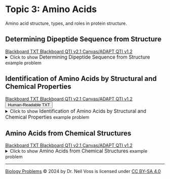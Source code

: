 # Topic 3: Amino Acids

Amino acid structure, types, and roles in protein structure.

## Determining Dipeptide Sequence from Structure

<div id="2_amino_acids-polypeptide_mc_sequence-button-container" class="button-container">
<a class="md-button custom-button bb_text" href="bbq-2_amino_acids-polypeptide_mc_sequence-questions.txt" download title="Download bbq-2_amino_acids-polypeptide_mc_sequence-questions.txt" aria-label="Click to download the Blackboard TXT file (bbq-2_amino_acids-polypeptide_mc_sequence-questions.txt)">
    <i class="fa fa-download"></i>Blackboard TXT
</a>
<a class="md-button custom-button bb_qti" href="downloads/blackboard_qti_v2_1-2_amino_acids-polypeptide_mc_sequence.zip" download title="Download blackboard_qti_v2_1-2_amino_acids-polypeptide_mc_sequence.zip" aria-label="Click to download the Blackboard QTI v2.1 file (blackboard_qti_v2_1-2_amino_acids-polypeptide_mc_sequence.zip)">
    <i class="fa fa-download"></i>Blackboard QTI v2.1
</a>
<a class="md-button custom-button canvas_qti" href="downloads/canvas_qti_v1_2-2_amino_acids-polypeptide_mc_sequence.zip" download title="Download canvas_qti_v1_2-2_amino_acids-polypeptide_mc_sequence.zip" aria-label="Click to download the Canvas/ADAPT QTI v1.2 file (canvas_qti_v1_2-2_amino_acids-polypeptide_mc_sequence.zip)">
    <i class="fa fa-download"></i>Canvas/ADAPT QTI v1.2
</a>
</div><details>
  <summary>Click 
    <span style='font-weight: normal;'>
       to show
    </span>
    <span style='font-size: 1.1em; color: var(--md-primary-fg-color--dark)'>
      Determining Dipeptide Sequence from Structure
    </span>
    <span style='font-weight: normal;'>
      example problem
    </span>
  </summary>
  {% include "biochemistry/topic03/downloads/selftest-2_amino_acids-polypeptide_mc_sequence.html" %}

</details>


## Identification of Amino Acids by Structural and Chemical Properties

<div id="MC-amino_acids-button-container" class="button-container">
<a class="md-button custom-button bb_text" href="bbq-MC-amino_acids-questions.txt" download title="Download bbq-MC-amino_acids-questions.txt" aria-label="Click to download the Blackboard TXT file (bbq-MC-amino_acids-questions.txt)">
    <i class="fa fa-download"></i>Blackboard TXT
</a>
<a class="md-button custom-button bb_qti" href="downloads/blackboard_qti_v2_1-MC-amino_acids.zip" download title="Download blackboard_qti_v2_1-MC-amino_acids.zip" aria-label="Click to download the Blackboard QTI v2.1 file (blackboard_qti_v2_1-MC-amino_acids.zip)">
    <i class="fa fa-download"></i>Blackboard QTI v2.1
</a>
<a class="md-button custom-button canvas_qti" href="downloads/canvas_qti_v1_2-MC-amino_acids.zip" download title="Download canvas_qti_v1_2-MC-amino_acids.zip" aria-label="Click to download the Canvas/ADAPT QTI v1.2 file (canvas_qti_v1_2-MC-amino_acids.zip)">
    <i class="fa fa-download"></i>Canvas/ADAPT QTI v1.2
</a>
<button class="md-button custom-button human_read" onclick="window.open('downloads/human_readable-MC-amino_acids.html', '_blank')" title="View human_readable-MC-amino_acids.html" aria-label="Click to view the Human-Readable TXT file (human_readable-MC-amino_acids.html)">
    <i class="fa fa-eye"></i> Human-Readable TXT
</button>
</div><details>
  <summary>Click 
    <span style='font-weight: normal;'>
       to show
    </span>
    <span style='font-size: 1.1em; color: var(--md-primary-fg-color--dark)'>
      Identification of Amino Acids by Structural and Chemical Properties
    </span>
    <span style='font-weight: normal;'>
      example problem
    </span>
  </summary>
  {% include "biochemistry/topic03/downloads/selftest-MC-amino_acids.html" %}

</details>


## Amino Acids from Chemical Structures

<div id="which_amino_acid_mc-button-container" class="button-container">
<a class="md-button custom-button bb_text" href="bbq-which_amino_acid_mc-questions.txt" download title="Download bbq-which_amino_acid_mc-questions.txt" aria-label="Click to download the Blackboard TXT file (bbq-which_amino_acid_mc-questions.txt)">
    <i class="fa fa-download"></i>Blackboard TXT
</a>
<a class="md-button custom-button bb_qti" href="downloads/blackboard_qti_v2_1-which_amino_acid_mc.zip" download title="Download blackboard_qti_v2_1-which_amino_acid_mc.zip" aria-label="Click to download the Blackboard QTI v2.1 file (blackboard_qti_v2_1-which_amino_acid_mc.zip)">
    <i class="fa fa-download"></i>Blackboard QTI v2.1
</a>
<a class="md-button custom-button canvas_qti" href="downloads/canvas_qti_v1_2-which_amino_acid_mc.zip" download title="Download canvas_qti_v1_2-which_amino_acid_mc.zip" aria-label="Click to download the Canvas/ADAPT QTI v1.2 file (canvas_qti_v1_2-which_amino_acid_mc.zip)">
    <i class="fa fa-download"></i>Canvas/ADAPT QTI v1.2
</a>
</div><details>
  <summary>Click 
    <span style='font-weight: normal;'>
       to show
    </span>
    <span style='font-size: 1.1em; color: var(--md-primary-fg-color--dark)'>
      Amino Acids from Chemical Structures
    </span>
    <span style='font-weight: normal;'>
      example problem
    </span>
  </summary>
  {% include "biochemistry/topic03/downloads/selftest-which_amino_acid_mc.html" %}

</details>

---

<a href="https://biologyproblems.org/">Biology Problems</a> © 2024 by Dr. Neil Voss is licensed under <a href="https://creativecommons.org/licenses/by-sa/4.0/">CC BY-SA 4.0</a><img src="https://mirrors.creativecommons.org/presskit/icons/cc.svg" alt="" style="max-width: 1em;max-height:1em;margin-left: .2em;"><img 
src="https://mirrors.creativecommons.org/presskit/icons/by.svg" alt="" style="max-width: 1em;max-height:1em;margin-left: .2em;"><img src="https://mirrors.creativecommons.org/presskit/icons/sa.svg" alt="" style="max-width: 1em;max-height:1em;margin-left: .2em;">